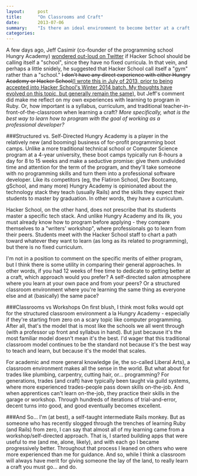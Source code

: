 ```yaml
---
layout:     post
title:      "On Classrooms and Craft"
date:       2013-07-06 
summary:    "Is there an ideal environment to become better at a craft (like programming)?"
categories:
---
```

A few days ago, Jeff Casimir (co-founder of the programming school Hungry Academy) [wondered out-loud on Twitter](https://twitter.com/j3/status/352620339706081281) if Hacker School should be calling itself a "school", since they have no fixed curricula. In that vein, and perhaps a little snidely, he suggested that Hacker School call itself a "gym" rather than a "school." <del>I don't have any direct experience with either Hungry Academy or Hacker School</del><ins>(I wrote this in July of 2013, prior to being accepted into Hacker School's Winter 2014 batch. My thoughts have evolved on this topic, but generally remain the same)</ins>, but Jeff's comment did make me reflect on my own experiences with learning to program in Ruby. Or, how important is a syllabus, curriculum, and traditional teacher-in-front-of-the-classroom when learning a craft? *More specifically, what is the best way to learn how to program with the goal of working as a professional developer?*

###Structured vs. Self-Directed
Hungry Academy is a player in the relatively new (and booming) business of for-profit programming boot camps. Unlike a more traditional technical school or Computer Science program at a 4-year university, these boot camps typically run 8-hours a day for 8 to 15 weeks and make a seductive promise: give them undivided time and attention for the term of the program, and they'll take someone with no programming skills and turn them into a professional software developer. Like its competitors (eg, the Flatiron School, Dev Bootcamp, gSchool, and many more) Hungry Academy is opinionated about the technology stack they teach (usually Rails) and the skills they expect their students to master by graduation. In other words, they have a curriculum.

Hacker School, on the other hand, does not prescribe that its students master a specific tech stack. And unlike Hungry Academy and its ilk, you must already know how to program before applying - they compare themselves to a "writers' workshop", where professionals go to learn from their peers. Students meet with the Hacker School staff to chart a path toward whatever they want to learn (as long as its related to programming), but there is no fixed curriculum.

I'm not in a position to comment on the specific merits of either program, but I think there is some utility in comparing their general approaches. In other words, if you had 12 weeks of free time to dedicate to getting better at a craft, which approach would you prefer? A self-directed salon atmosphere where you learn at your own pace and from your peers? Or a structured classroom environment where you're learning the same thing as everyone else and at (basically) the same pace?

###Classrooms vs Workshops
On first blush, I think most folks would opt for the structured classroom environment a la Hungry Academy - especially if they're starting from zero on a scary topic like computer programming. After all, that's the model that is most like the schools we all went through (with a professor up front and syllabus in hand). But just because it's the most familiar model doesn't mean it's the best. I'd wager that this traditional classroom model continues to be the standard not because it's the best way to teach and learn, but because it's the model that scales.

For academic and more general knowledge (ie, the so-called Liberal Arts), a classroom environment makes all the sense in the world. But what about for trades like plumbing, carpentry, cutting hair, or... programming? For generations, trades (and craft) have typically been taught via guild systems, where more experienced trades-people pass down skills on-the-job. And when apprentices can't learn on-the-job, they practice their skills in the garage or workshop. Through hundreds of iterations of trial-and-error, decent turns into good, and good eventually becomes excellent.

###And So...
I'm (at best), a self-taught intermediate Rails monkey. But as someone who has recently slogged through the trenches of learning Ruby (and Rails) from zero, I can say that almost all of my learning came from a workshop/self-directed approach. That is, I started building apps that were useful to me (and me, alone, likely), and with each go I became progressively better. Throughout that process I leaned on others who were more experienced than me for guidance. And so, while I think a classroom will always have merit for giving someone the lay of the land, to really learn a craft you must go... and do.
